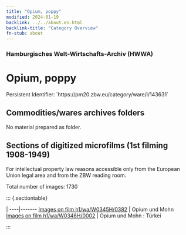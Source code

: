 ```yaml
---
title: "Opium, poppy"
modified: 2024-01-19
backlink: ../../about.en.html
backlink-title: "Category Overview"
fn-stub: about
---
```


### Hamburgisches Welt-Wirtschafts-Archiv (HWWA)

# Opium, poppy

<div class="hint">Persistent Identifier: `https://pm20.zbw.eu/category/ware/i/143631`</div>







## Commodities/wares archives folders





No material prepared as folder.



<a id="filmsections" />

## Sections of digitized microfilms (1st filming 1908-1949)

<p>For intellectual property law reasons accessible only from the European Union legal area and from the ZBW reading room.</p>



<p>Total number of images: 1730</p>




::: {.sectiontable}

 | 
----|-------
<a class="btn" href="https://pm20.zbw.eu/film/h1/wa/W0345H/0382" rel="nofollow">Images on film h1/wa/W0345H/0382</a> | Opium und Mohn
<a class="btn" href="https://pm20.zbw.eu/film/h1/wa/W0346H/0002" rel="nofollow">Images on film h1/wa/W0346H/0002</a> | Opium und Mohn : Türkei


:::

















